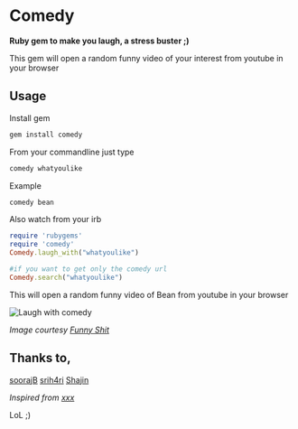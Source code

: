 Comedy
=======

**Ruby gem to make you laugh, a stress buster ;)**

This gem will open a random funny video of your interest from youtube in your browser

Usage
------
Install gem

```ruby
gem install comedy
```

From your commandline just type 
```ruby
comedy whatyoulike
```

Example
```ruby
comedy bean
```

Also watch from your irb
```ruby
require 'rubygems'
require 'comedy'
Comedy.laugh_with("whatyoulike")

#if you want to get only the comedy url
Comedy.search("whatyoulike")
```

This will open a random funny video of Bean from youtube in your browser

![Laugh with comedy ](http://i.imgur.com/BrGrF.jpg)


*Image courtesy [Funny Shit](https://www.facebook.com/kuyilcorp)* 

Thanks to,
----

[soorajB](https://github.com/soorajb)
[srih4ri](https://github.com/srih4ri)
[Shajin](https://github.com/codesavvy)


*Inspired from [xxx](https://github.com/qoobaa/xxx)*

LoL ;)
 